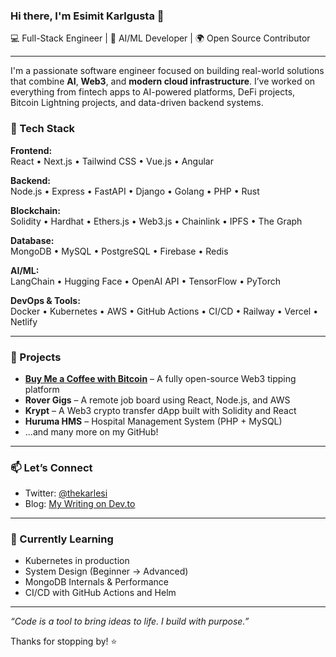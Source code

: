 ### Hi there, I'm Esimit Karlgusta 👋

💻 Full-Stack Engineer | 🧠 AI/ML Developer | 🌍 Open Source Contributor

---

I'm a passionate software engineer focused on building real-world solutions that combine **AI**, **Web3**, and **modern cloud infrastructure**. I’ve worked on everything from fintech apps to AI-powered platforms, DeFi projects, Bitcoin Lightning projects, and data-driven backend systems.

### 🔧 Tech Stack

**Frontend:**  
React • Next.js • Tailwind CSS • Vue.js • Angular

**Backend:**  
Node.js • Express • FastAPI • Django • Golang • PHP • Rust

**Blockchain:**  
Solidity • Hardhat • Ethers.js • Web3.js • Chainlink • IPFS • The Graph

**Database:**  
MongoDB • MySQL • PostgreSQL • Firebase • Redis

**AI/ML:**  
LangChain • Hugging Face • OpenAI API • TensorFlow • PyTorch

**DevOps & Tools:**  
Docker • Kubernetes • AWS • GitHub Actions • CI/CD • Railway • Vercel • Netlify

---

### 🚀 Projects
- **[Buy Me a Coffee with Bitcoin](https://github.com/your-username/buymeacoffee-bitcoin)** – A fully open-source Web3 tipping platform  
- **Rover Gigs** – A remote job board using React, Node.js, and AWS  
- **Krypt** – A Web3 crypto transfer dApp built with Solidity and React  
- **Huruma HMS** – Hospital Management System (PHP + MySQL)  
- ...and many more on my GitHub!

---

### 📫 Let’s Connect

- Twitter: [@thekarlesi](https://twitter.com/thekarlesi)
- Blog: [My Writing on Dev.to](https://www.dev.to/thekarlesi)

---

### 🌱 Currently Learning

- Kubernetes in production  
- System Design (Beginner → Advanced)  
- MongoDB Internals & Performance  
- CI/CD with GitHub Actions and Helm  

---

_“Code is a tool to bring ideas to life. I build with purpose.”_

Thanks for stopping by! ⭐  

